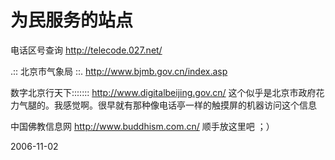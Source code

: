 # 为民服务的站点

电话区号查询
http://telecode.027.net/

.:: 北京市气象局 ::.
http://www.bjmb.gov.cn/index.asp

数字北京行天下:::::::
http://www.digitalbeijing.gov.cn/
这个似乎是北京市政府花力气腿的。我感觉啊。很早就有那种像电话亭一样的触摸屏的机器访问这个信息

中国佛教信息网
http://www.buddhism.com.cn/
顺手放这里吧 ；）

2006-11-02